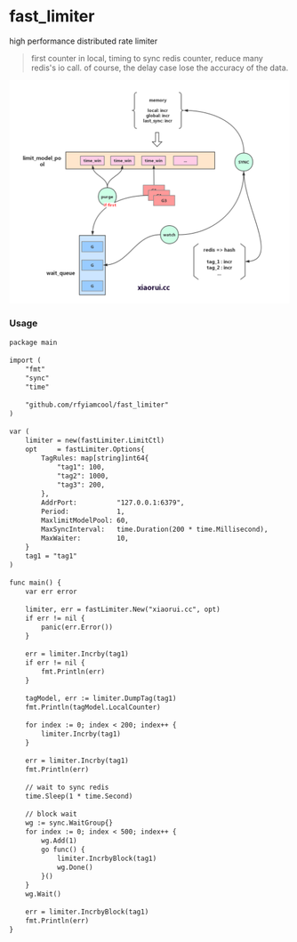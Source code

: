 # fast_limiter

high performance distributed rate limiter

> first counter in local, timing to sync redis counter, reduce many redis's io call. of course, the delay case lose the accuracy of the data.

![fast_limiter](docs/design.jpg)

### Usage

```
package main

import (
	"fmt"
	"sync"
	"time"

	"github.com/rfyiamcool/fast_limiter"
)

var (
	limiter = new(fastLimiter.LimitCtl)
	opt     = fastLimiter.Options{
		TagRules: map[string]int64{
			"tag1": 100,
			"tag2": 1000,
			"tag3": 200,
		},
		AddrPort:          "127.0.0.1:6379",
		Period:            1,
		MaxlimitModelPool: 60,
		MaxSyncInterval:   time.Duration(200 * time.Millisecond),
		MaxWaiter:         10,
	}
	tag1 = "tag1"
)

func main() {
	var err error

	limiter, err = fastLimiter.New("xiaorui.cc", opt)
	if err != nil {
		panic(err.Error())
	}

	err = limiter.Incrby(tag1)
	if err != nil {
		fmt.Println(err)
	}

	tagModel, err := limiter.DumpTag(tag1)
	fmt.Println(tagModel.LocalCounter)

	for index := 0; index < 200; index++ {
		limiter.Incrby(tag1)
	}

	err = limiter.Incrby(tag1)
	fmt.Println(err)

	// wait to sync redis
	time.Sleep(1 * time.Second)

	// block wait
	wg := sync.WaitGroup{}
	for index := 0; index < 500; index++ {
		wg.Add(1)
		go func() {
			limiter.IncrbyBlock(tag1)
			wg.Done()
		}()
	}
	wg.Wait()

	err = limiter.IncrbyBlock(tag1)
	fmt.Println(err)
}

```
